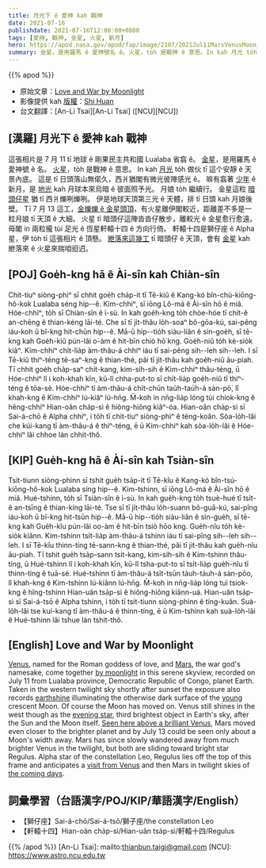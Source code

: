 ```yaml
---
title: 月光下 ê 愛神 kah 戰神
date: 2021-07-16
publishdate: 2021-07-16T12:00:00+0800
tags: [愛神, 戰神, 金星, 火星, 新月]
hero: https://apod.nasa.gov/apod/fap/image/2107/2021Jul11MarsVenusMoon_ShiHuan1024.jpg
summary: 金星，是用羅馬 ê 愛神號名 ê。火星，to̍h 是戰神 ê 意思。In kah 月光 to̍h 做伙 tī 這个安靜 ê 天景內底。
---
```


{{% apod %}}

- 原始文章：[Love and War by Moonlight](https://apod.nasa.gov/apod/ap210716.html)
- 影像提供 kah [版權][copyright]：[Shi Huan](mailto:qitanicheng56@gmail)
- 台文翻譯：[An-Li Tsai][An-Li Tsai] ([NCU][NCU])

## [漢羅] 月光下 ê 愛神 kah 戰神
這張相片是 7 月 11 tī 地球 ê 剛果民主共和國 Lualaba 省翕 ê。
[金星][Venus]，是用羅馬 ê 愛神號 ê 名。
[火星][Mars]，to̍h 是戰神 ê 意思。
In kah [月光][by moonlight] to̍h 做伙 tī 這个安靜 ê 天景內底。
這是 tī 日頭落山無偌久，西爿猶閣有微光彼陣感光 ê。
嘛有翕著 [少年][young] ê 新月，是 [地光][earthshine] kah 月球本來烏暗 ê 彼面照予光。
月娘 to̍h 繼續行。
金星這粒 [暗頭仔星][evening star] 猶 tī 西爿爍咧爍咧。
伊是地球天頂第三光 ê 天體，排 tī 日頭 kah 月娘後壁。
Tī 7 月 13 這工，[金爍爍 ê 金星頭頂][Seen here above a brilliant Venus]，有火星離伊閣較近，距離差不多是一粒月娘 tī 天頂 ê 大細。
火星 tī 暗頭仔這陣沓沓仔散步，離較光 ê 金星愈行愈遠。
毋閣 in 兩粒攏 tùi 足光 ê 恆星軒轅十四 ê 方向行倚。
軒轅十四是獅仔座 ê Alpha 星，伊 to̍h tī 這張相片 ê 頂懸。
[紲落來這幾工][the coming days] tī 暗頭仔 ê 天頂，會有 [金星][visit from Venus] kah 紲落來 ê 火星來揣咱𨑨迌。




## [POJ] Goe̍h-kng hā ê Ài-sîn kah Chiàn-sîn
Chit-tiuⁿ siòng-phìⁿ sī chhit goe̍h cha̍p-it tī Tē-kiû ê Kang-kó bîn-chú-kiōng-hô-kok Lualaba séng hip--ê.
Kim-chhiⁿ, sī iōng Lô-má ê Ài-sîn hō ê miâ.
Hóe-chhiⁿ, to̍h sī Chiàn-sîn ê ì-sù.
In kah goe̍h-kng to̍h chòe-hóe tī chi̍t-ê an-chēng ê thian-kéng lāi-té.
Che sī tī ji̍t-thâu lo̍h-soaⁿ bô-gōa-kú, sai-pêng iáu-koh ū bî-kng hit-chūn hip--ê.
Mā-ū hip--tio̍h siàu-liân ê sin-goe̍h, sī tē-kng kah Goe̍h-kiû pún-lâi o͘-àm ê hit-bīn chiò hō͘ kng.
Goe̍h-niû to̍h kè-sio̍k kiâⁿ.
Kim-chhiⁿ chi̍t-lia̍p àm-thâu-á chhiⁿ iáu tī sai-pêng sih--leh sih--leh.
I sī Tē-kiû thiⁿ-téng tē-saⁿ-kng ê thian-thé, pâi tī ji̍t-thâu kah goe̍h-niû āu-piah.
Tī chhit goe̍h cha̍p-saⁿ chi̍t-kang, kim-sih-sih ê Kim-chhiⁿ thâu-téng, ū Hóe-chhiⁿ lî i koh-khah kīn, kū-lî chha-put-to sī chi̍t-lia̍p goe̍h-niû tī thiⁿ-téng ê tōa-sè.
Hóe-chhiⁿ tī àm-thâu-á chi̍t-chūn tau̍h-tau̍h-á sàn-pō͘, lî khah-kng ê Kim-chhiⁿ lú-kiâⁿ lú-hn̄g.
M̄-koh in nn̄g-lia̍p lóng tùi chiok-kng ê hêng-chhiⁿ Hian-oân cha̍p-sì ê hiông-hiông kiâⁿ-óa.
Hian-oân cha̍p-sì sī Sai-á-chō ê Alpha chhiⁿ, i to̍h tī chit-tiuⁿ siòng-phìⁿ ê téng-koân.
Sòa-lo̍h-lâi che kúi-kang tī àm-thâu-á ê thiⁿ-téng, ē ū Kim-chhiⁿ kah sòa-lo̍h-lâi ê Hóe-chhiⁿ lâi chhoe lán chhit-thô.

## [KIP] Gue̍h-kng hā ê Ài-sîn kah Tsiàn-sîn
Tsit-tiunn siòng-phìnn sī tshit gue̍h tsa̍p-it tī Tē-kîu ê Kang-kó bîn-tsú-kiōng-hô-kok Lualaba síng hip--ê.
Kim-tshinn, sī iōng Lô-má ê Ài-sîn hō ê miâ.
Hué-tshinn, to̍h sī Tsiàn-sîn ê ì-sù.
In kah gue̍h-kng to̍h tsuè-hué tī tsi̍t-ê an-tsīng ê thian-kíng lāi-té.
Tse sī tī ji̍t-thâu lo̍h-suann bô-guā-kú, sai-pîng iáu-koh ū bî-kng hit-tsūn hip--ê.
Mā-ū hip--tio̍h siàu-liân ê sin-gue̍h, sī tē-kng kah Gue̍h-kîu pún-lâi oo-àm ê hit-bīn tsiò hōo kng.
Gue̍h-nîu to̍h kè-sio̍k kiânn.
Kim-tshinn tsi̍t-lia̍p àm-thâu-á tshinn iáu tī sai-pîng sih--leh sih--leh.
I sī Tē-kîu thinn-tíng tē-sann-kng ê thian-thé, pâi tī ji̍t-thâu kah gue̍h-nîu āu-piah.
Tī tshit gue̍h tsa̍p-sann tsi̍t-kang, kim-sih-sih ê Kim-tshinn thâu-tíng, ū Hué-tshinn lî i koh-khah kīn, kū-lî tsha-put-to sī tsi̍t-lia̍p gue̍h-nîu tī thinn-tíng ê tuā-sè.
Hué-tshinn tī àm-thâu-á tsi̍t-tsūn ta̍uh-ta̍uh-á sàn-pōo, lî khah-kng ê Kim-tshinn lú-kiânn lú-hn̄g.
M̄-koh in nn̄g-lia̍p lóng tuì tsiok-kng ê hîng-tshinn Hian-uân tsa̍p-sì ê hiông-hiông kiânn-uá.
Hian-uân tsa̍p-sì sī Sai-á-tsō ê Alpha tshinn, i to̍h tī tsit-tiunn siòng-phìnn ê tíng-kuân.
Suà-lo̍h-lâi tse kuí-kang tī àm-thâu-á ê thinn-tíng, ē ū Kim-tshinn kah suà-lo̍h-lâi ê Hué-tshinn lâi tshue lán tshit-thô.



## [English] Love and War by Moonlight
[Venus][Venus], named for the Roman goddess of love, and [Mars][Mars], the war god's namesake, come together [by moonlight][by moonlight] in this serene skyview, recorded on July 11 from Lualaba province, Democratic Republic of Congo, planet Earth.
Taken in the western twilight sky shortly after sunset the exposure also records [earthshine][earthshine] illuminating the otherwise dark surface of the [young][young] crescent Moon.
Of course the Moon has moved on.
Venus still shines in the west though as the [evening star][evening star], third brightest object in Earth's sky, after the Sun and the Moon itself.
[Seen here above a brilliant Venus][Seen here above a brilliant Venus], Mars moved even closer to the brighter planet and by July 13 could be seen only about a Moon's width away.
Mars has since slowly wandered away from much brighter Venus in the twilight, but both are sliding toward bright star Regulus.
Alpha star of the constellation Leo, Regulus lies off the top of this frame and anticipates a [visit from Venus][visit from Venus] and then Mars in twilight skies of [the coming days][the coming days].



## 詞彙學習（台語漢字/POJ/KIP/華語漢字/English）

- 【獅仔座】Sai-á-chō/Sai-á-tsō/獅子座/the constellation Leo
- 【軒轅十四】Hian-oân cha̍p-sì/Hian-uân tsa̍p-sì/軒轅十四/Regulus




{{% /apod %}}
[An-Li Tsai]: mailto:thianbun.taigi@gmail.com
[NCU]: https://www.astro.ncu.edu.tw

[copyright]: https://apod.nasa.gov/apod/fap/lib/about_apod.html#srapply

[Venus]:https://en.wikipedia.org/wiki/Venus_(mythology)
[Mars]:https://en.wikipedia.org/wiki/Mars_(mythology)
[by moonlight]:http://moon.nasa.gov/home.cfm
[earthshine]:https://apod.nasa.gov/apod/fap/ap210710.html
[young]:http://starchild.gsfc.nasa.gov/docs/StarChild/StarChild.html
[evening star]:http://rpo.library.utoronto.ca/poems/evening-star
[Seen here above a brilliant Venus]:https://earthsky.org/tonight/young-moon-venus-and-mars-conjunction/
[visit from Venus]:https://www.nasa.gov/press-release/nasa-selects-2-missions-to-study-lost-habitable-world-of-venus
[the coming days]:https://earthsky.org/tonight/venus-regulus-in-conjunction-on-july-21/
